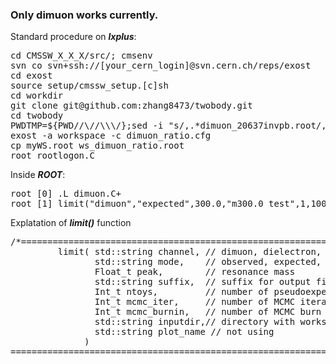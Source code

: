### Only dimuon works currently.

Standard procedure on **_lxplus_**:
<pre>
cd CMSSW_X_X_X/src/; cmsenv
svn co svn+ssh://[your_cern_login]@svn.cern.ch/reps/exost
cd exost
source setup/cmssw_setup.[c]sh
cd workdir
git clone git@github.com:zhang8473/twobody.git
cd twobody
PWDTMP=${PWD//\//\\\/};sed -i "s/,.*dimuon_20637invpb.root/, 'Dimuon data', ${PWDTMP}\/dimuon_20637invpb.root/g" dimuon_ratio.cfg
exost -a workspace -c dimuon_ratio.cfg 
cp myWS.root ws_dimuon_ratio.root
root rootlogon.C
</pre>

Inside **_ROOT_**:
<pre>
root [0] .L dimuon.C+
root [1] limit("dimuon","expected",300.0,"m300.0_test",1,10000,500,"","")
</pre>

Explatation of **_limit()_** function
<pre>
/*=======================================================================================
         limit( std::string channel, // dimuon, dielectron, mumuee, etc
                std::string mode,    // observed, expected, mass limit (extra k-factor uncertainty) 
                Float_t peak,        // resonance mass
                std::string suffix,  // suffix for output file names
                Int_t ntoys,         // number of pseudoexperiments for expected limit
                Int_t mcmc_iter,     // number of MCMC iterations
                Int_t mcmc_burnin,   // number of MCMC burn in steps to be discarded
                std::string inputdir,// directory with workspace files
                std::string plot_name // not using
              )
=========================================================================================*/
</pre>

